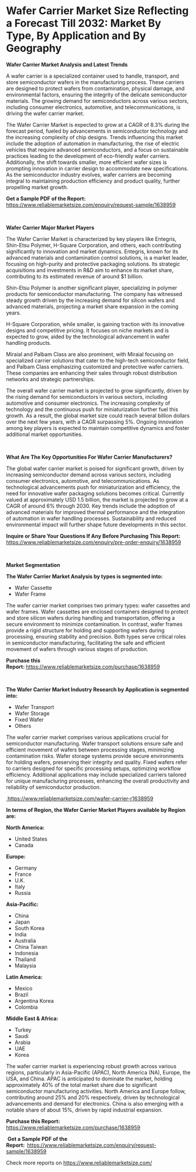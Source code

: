 <p><h1>Wafer Carrier Market Size Reflecting a Forecast Till 2032: Market By Type, By Application and By Geography</h1></p><p><strong>Wafer Carrier Market Analysis and Latest Trends</strong></p>
<p><p>A wafer carrier is a specialized container used to handle, transport, and store semiconductor wafers in the manufacturing process. These carriers are designed to protect wafers from contamination, physical damage, and environmental factors, ensuring the integrity of the delicate semiconductor materials. The growing demand for semiconductors across various sectors, including consumer electronics, automotive, and telecommunications, is driving the wafer carrier market. </p><p>The Wafer Carrier Market is expected to grow at a CAGR of 8.3% during the forecast period, fueled by advancements in semiconductor technology and the increasing complexity of chip designs. Trends influencing this market include the adoption of automation in manufacturing, the rise of electric vehicles that require advanced semiconductors, and a focus on sustainable practices leading to the development of eco-friendly wafer carriers. Additionally, the shift towards smaller, more efficient wafer sizes is prompting innovation in carrier design to accommodate new specifications. As the semiconductor industry evolves, wafer carriers are becoming integral to maintaining production efficiency and product quality, further propelling market growth.</p></p>
<p><strong>Get a Sample PDF of the Report:&nbsp;</strong> <a href="https://www.reliablemarketsize.com/enquiry/request-sample/1638959?utm_campaign=2290&utm_medium=2&utm_source=Github&utm_content=ia&utm_term=10022025&utm_id=wafer-carrier">https://www.reliablemarketsize.com/enquiry/request-sample/1638959</a></p>
<p>&nbsp;</p>
<p><strong>Wafer Carrier Major Market Players</strong></p>
<p><p>The Wafer Carrier Market is characterized by key players like Entegris, Shin-Etsu Polymer, H-Square Corporation, and others, each contributing significantly to innovation and market dynamics. Entegris, known for its advanced materials and contamination control solutions, is a market leader, focusing on high-purity and protective packaging solutions. Its strategic acquisitions and investments in R&D aim to enhance its market share, contributing to its estimated revenue of around $1 billion.</p><p>Shin-Etsu Polymer is another significant player, specializing in polymer products for semiconductor manufacturing. The company has witnessed steady growth driven by the increasing demand for silicon wafers and advanced materials, projecting a market share expansion in the coming years.</p><p>H-Square Corporation, while smaller, is gaining traction with its innovative designs and competitive pricing. It focuses on niche markets and is expected to grow, aided by the technological advancement in wafer handling products.</p><p>Miraial and Palbam Class are also prominent, with Miraial focusing on specialized carrier solutions that cater to the high-tech semiconductor field, and Palbam Class emphasizing customized and protective wafer carriers. These companies are enhancing their sales through robust distribution networks and strategic partnerships.</p><p>The overall wafer carrier market is projected to grow significantly, driven by the rising demand for semiconductors in various sectors, including automotive and consumer electronics. The increasing complexity of technology and the continuous push for miniaturization further fuel this growth. As a result, the global market size could reach several billion dollars over the next few years, with a CAGR surpassing 5%. Ongoing innovation among key players is expected to maintain competitive dynamics and foster additional market opportunities.</p></p>
<p>&nbsp;</p>
<p><strong>What Are The Key Opportunities For Wafer Carrier Manufacturers?</strong></p>
<p><p>The global wafer carrier market is poised for significant growth, driven by increasing semiconductor demand across various sectors, including consumer electronics, automotive, and telecommunications. As technological advancements push for miniaturization and efficiency, the need for innovative wafer packaging solutions becomes critical. Currently valued at approximately USD 1.5 billion, the market is projected to grow at a CAGR of around 6% through 2030. Key trends include the adoption of advanced materials for improved thermal performance and the integration of automation in wafer handling processes. Sustainability and reduced environmental impact will further shape future developments in this sector.</p></p>
<p><strong>Inquire or Share Your Questions If Any Before Purchasing This Report:</strong> <a href="https://www.reliablemarketsize.com/enquiry/pre-order-enquiry/1638959?utm_campaign=2290&utm_medium=2&utm_source=Github&utm_content=ia&utm_term=10022025&utm_id=wafer-carrier">https://www.reliablemarketsize.com/enquiry/pre-order-enquiry/1638959</a></p>
<p>&nbsp;</p>
<p><strong>Market Segmentation</strong></p>
<p><strong>The Wafer Carrier Market Analysis by types is segmented into:</strong></p>
<p><ul><li>Wafer Cassette</li><li>Wafer Frame</li></ul></p>
<p><p>The wafer carrier market comprises two primary types: wafer cassettes and wafer frames. Wafer cassettes are enclosed containers designed to protect and store silicon wafers during handling and transportation, offering a secure environment to minimize contamination. In contrast, wafer frames provide a rigid structure for holding and supporting wafers during processing, ensuring stability and precision. Both types serve critical roles in semiconductor manufacturing, facilitating the safe and efficient movement of wafers through various stages of production.</p></p>
<p><strong>Purchase this Report:&nbsp;</strong><a href="https://www.reliablemarketsize.com/purchase/1638959?utm_campaign=2290&utm_medium=2&utm_source=Github&utm_content=ia&utm_term=10022025&utm_id=wafer-carrier">https://www.reliablemarketsize.com/purchase/1638959</a></p>
<p>&nbsp;</p>
<p><strong>The Wafer Carrier Market Industry Research by Application is segmented into:</strong></p>
<p><ul><li>Wafer Transport</li><li>Wafer Storage</li><li>Fixed Wafer</li><li>Others</li></ul></p>
<p><p>The wafer carrier market comprises various applications crucial for semiconductor manufacturing. Wafer transport solutions ensure safe and efficient movement of wafers between processing stages, minimizing contamination risks. Wafer storage systems provide secure environments for holding wafers, preserving their integrity and quality. Fixed wafers refer to carriers designed for specific processing setups, optimizing workflow efficiency. Additional applications may include specialized carriers tailored for unique manufacturing processes, enhancing the overall productivity and reliability of semiconductor production.</p></p>
<p><a href="https://www.reliablemarketsize.com/wafer-carrier-r1638959?utm_campaign=2290&utm_medium=2&utm_source=Github&utm_content=ia&utm_term=10022025&utm_id=wafer-carrier">&nbsp;https://www.reliablemarketsize.com/wafer-carrier-r1638959</a></p>
<p><strong>In terms of Region, the Wafer Carrier Market Players available by Region are:</strong></p>
<p>
    <p> <strong> North America: </strong>
        <ul>
            <li>United States</li>
            <li>Canada</li>
        </ul>
        </p> 
    <p> <strong> Europe: </strong>
        <ul>
            <li>Germany</li>
            <li>France</li>
            <li>U.K.</li>
            <li>Italy</li>
            <li>Russia</li>
        </ul>
        </p> 
    <p> <strong> Asia-Pacific: </strong>
        <ul>
            <li>China</li>
            <li>Japan</li>
            <li>South Korea</li>
            <li>India</li>
            <li>Australia</li>
            <li>China Taiwan</li>
            <li>Indonesia</li>
            <li>Thailand</li>
            <li>Malaysia</li>
        </ul>
        </p> 
    <p> <strong> Latin America: </strong>
        <ul>
            <li>Mexico</li>
            <li>Brazil</li>
            <li>Argentina Korea</li>
            <li>Colombia</li>
        </ul>
        </p> 
    <p> <strong> Middle East & Africa: </strong>
        <ul>
            <li>Turkey</li>
            <li>Saudi</li>
            <li>Arabia</li>
            <li>UAE</li>
            <li>Korea</li>
        </ul>
    </p>
    </p>
<p><p>The wafer carrier market is experiencing robust growth across various regions, particularly in Asia-Pacific (APAC), North America (NA), Europe, the USA, and China. APAC is anticipated to dominate the market, holding approximately 40% of the total market share due to significant semiconductor manufacturing activities. North America and Europe follow, contributing around 25% and 20% respectively, driven by technological advancements and demand for electronics. China is also emerging with a notable share of about 15%, driven by rapid industrial expansion.</p></p>
<p><strong>Purchase this Report: </strong><a href="https://www.reliablemarketsize.com/purchase/1638959?utm_campaign=2290&utm_medium=2&utm_source=Github&utm_content=ia&utm_term=10022025&utm_id=wafer-carrier">https://www.reliablemarketsize.com/purchase/1638959</a></p>
<p>&nbsp;<strong>Get a Sample PDF of the Report:&nbsp;&nbsp;</strong><a href="https://www.reliablemarketsize.com/enquiry/request-sample/1638959?utm_campaign=2290&utm_medium=2&utm_source=Github&utm_content=ia&utm_term=10022025&utm_id=wafer-carrier">https://www.reliablemarketsize.com/enquiry/request-sample/1638959</a></p>
<p><strong></strong></p>
<p>Check more reports on <a href="https://www.reliablemarketsize.com/?utm_campaign=2290&utm_medium=2&utm_source=Github&utm_content=ia&utm_term=10022025&utm_id=wafer-carrier">https://www.reliablemarketsize.com/</a></p>